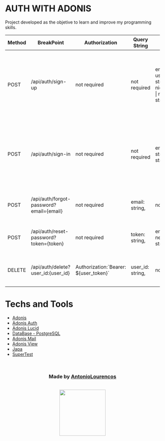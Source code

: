 # AUTH WITH ADONIS

Project developed as the objetive to learn and improve my programming skills.
<table class="tg">
<thead>
  <tr>
    <th class="tg-c3ow">Method</th>
    <th class="tg-c3ow">BreakPoint</th>
    <th class="tg-c3ow">Authorization</th>
    <th class="tg-c3ow">Query String</th>
    <th class="tg-c3ow">Body</th>
    <th class="tg-c3ow">Expected</th>
  </tr>
</thead>
<tbody>
  <tr>
    <td class="tg-c3ow">POST</td>
    <td class="tg-c3ow">/api/auth/sign-up</td>
    <td class="tg-c3ow">not required</td>
    <td class="tg-c3ow">not required</td>
    <td class="tg-c3ow">email: string, username: string, nickname: string | null, password: string</td>
    <td class="tg-c3ow">{<br><br>  "token": {<br>    "type": "bearer",<br>    "token": "*"<br>  },<br>  "user_id": "*"<br>}</td>
  </tr>
  <tr>
    <td class="tg-c3ow">POST</td>
    <td class="tg-c3ow">/api/auth/sign-in</td>
    <td class="tg-c3ow">not required</td>
    <td class="tg-c3ow">not required</td>
    <td class="tg-c3ow">email: string,password: string</td>
    <td class="tg-c3ow">{<br><br>  "token": {<br>    "type": "bearer",<br>    "token": "*"<br>  },<br>  "user_id": "*"<br>}</td>
  </tr>
  <tr>
    <td class="tg-c3ow">POST</td>
    <td class="tg-c3ow">/api/auth/forgot-password?email={email}</td>
    <td class="tg-c3ow">not required</td>
    <td class="tg-c3ow">email: string,</td>
    <td class="tg-c3ow">not required</td>
    <td class="tg-c3ow"># NOT CONTENT - HTTP CODE 201</td>
  </tr>
  <tr>
    <td class="tg-c3ow">POST</td>
    <td class="tg-c3ow">/api/auth/reset-password?token={token}</td>
    <td class="tg-c3ow">not required</td>
    <td class="tg-c3ow">token: string,</td>
    <td class="tg-c3ow">email: string, newPassword: string</td>
    <td class="tg-c3ow"># NOT CONTENT - HTTP CODE 201</td>
  </tr>
  <tr>
    <td class="tg-c3ow">DELETE</td>
    <td class="tg-c3ow">/api/auth/delete?user_id:{user_id}</td>
    <td class="tg-c3ow">Authorization:<span>`Bearer: ${user_token}`</span></td>
    <td class="tg-c3ow">user_id: string,</td>
    <td class="tg-c3ow">not required</td>
    <td class="tg-c3ow"># NOT CONTENT - HTTP CODE 201</td>
  </tr>
</tbody>
</table>

# Techs and Tools

-   [Adonis](https://docs.adonisjs.com/guides/introduction)
-   [Adonis Auth](https://docs.adonisjs.com/guides/auth/introduction)
-   [Adonis Lucid](https://docs.adonisjs.com/guides/database/introduction)
-   [DataBase - PostgreSQL](https://www.postgresql.org/)
-   [Adonis Mail](https://docs.adonisjs.com/guides/mailer)
-   [Adonis View](https://docs.adonisjs.com/guides/views/introduction)
-   [Japa](github.com/thetutlage/japa#readme)
-   [SuperTest](https://www.npmjs.com/package/supertest)

<div align="center">
 
<br />

### **Made by [AntonioLourencos](https://www.linkedin.com/in/antoniolourencos/)**

<br />
 
<img width="150" src="https://camo.githubusercontent.com/affae0a22ee54ab97fb432a0cea816c8f42ad80b1d3d6c132c3e65d10c764815/68747470733a2f2f656e637279707465642d74626e302e677374617469632e636f6d2f696d616765733f713d74626e3a414e643947635279495f2d67584367645368534479767453735839665442684146796d7277596f4f304126757371703d434155"/>
 
</div>
